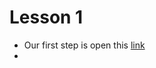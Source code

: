 # Lesson 1
- Our first step is open this <a href="https://trinket.io/library/trinkets/a9c2635601">link</a>
- 
